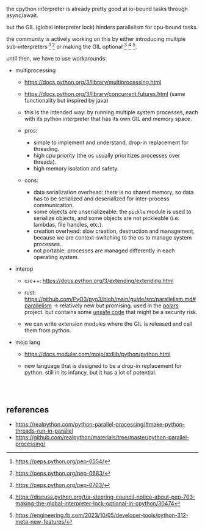 the cpython interpreter is already pretty good at io-bound tasks through async/await.

but the GIL (global interpreter lock) hinders parallelism for cpu-bound tasks.

the community is actively working on this by either introducing multiple sub-interpreters [^subint1] [^subint2] or making the GIL optional [^nogil1] [^nogil2] [^nogil3].

until then, we have to use workarounds:

- multiprocessing

     - https://docs.python.org/3/library/multiprocessing.html
     - https://docs.python.org/3/library/concurrent.futures.html (same functionality but inspired by java)

     - this is the intended way: by running multiple system processes, each with its python interpreter that has its own GIL and memory space.

     - pros:
          - simple to implement and understand, drop-in replacement for threading.
          - high cpu priority (the os usually prioritizes processes over threads).
          - high memory isolation and safety.
     - cons:
          - data serialization overhead: there is no shared memory, so data has to be serialized and deserialized for inter-process communication.
          - some objects are unserializeable: the `pickle` module is used to serialize objects, and some objects are not pickleable (i.e. lambdas, file handles, etc.).
          - creation overhead: slow creation, destruction and management, because we are context-switching to the os to manage system processes.
          - not portable: processes are managed differently in each operating system.

- interop

     - c/c++: https://docs.python.org/3/extending/extending.html
     - rust: https://github.com/PyO3/pyo3/blob/main/guide/src/parallelism.md#parallelism → relatively new but promising. used in the [polars](https://github.com/pola-rs/polars) project. but contains some [unsafe code](https://users.rust-lang.org/t/python-rust-interop/30243/12) that might be a security risk.

     - we can write extension modules where the GIL is released and call them from python.

- mojo lang

     - https://docs.modular.com/mojo/stdlib/python/python.html

     - new language that is designed to be a drop-in replacement for python. still in its infancy, but it has a lot of potential.

<br><br>

## references

- https://realpython.com/python-parallel-processing/#make-python-threads-run-in-parallel
- https://github.com/realpython/materials/tree/master/python-parallel-processing/

[^subint1]: https://peps.python.org/pep-0554/
[^subint2]: https://peps.python.org/pep-0683/
[^nogil1]: https://peps.python.org/pep-0703/
[^nogil2]: https://discuss.python.org/t/a-steering-council-notice-about-pep-703-making-the-global-interpreter-lock-optional-in-cpython/30474
[^nogil3]: https://engineering.fb.com/2023/10/05/developer-tools/python-312-meta-new-features/
